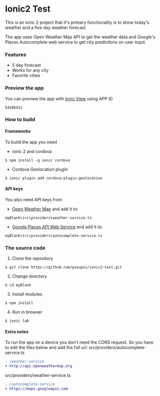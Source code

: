 # Ionic2 Test

This is an ionic 2 project that it's primary functionality is to show today's weather and a five day weather forecast.

The app uses Open Weather Map API to get the weather data and Google's Places Autocomplete web service to get city predictions on user input.

### Features
* 5 day forecast
* Works for any city
* Favorite cities

### Preview the app
You can preview the app with [Ionic View](http://view.ionic.io/) using APP ID
```
54106411
```

### How to build
#### Frameworks
To build the app you need
* ionic 2 and cordova
```
$ npm install -g ionic cordova
```
* Cordova Geolocation plugin
```
$ ionic plugin add cordova-plugin-geolocation
```
#### API keys
You also need API keys from
* [Open Weather Map](http://openweathermap.org) and add it to:
```
myBlank\src\providers\weather-service.ts
```
* [Google Places API Web Service](https://developers.google.com/places/web-service/autocomplete) and add it to:
```
myBlank\src\providers\autocomplete-service.ts
```
### The source code
1. Clone the repository
```
$ git clone https://github.com/pzoupis/ionic2-test.git
```
2. Change directory
```
$ cd myBlank
```
3. Install modules
```
$ npm install
```
4. Run in browser
```
$ ionic lab
```

#### Extra notes
To run the app on a device you don't need the CORS request. So you have to edit the files below and add the full url:
src/providers/autocomplete-service.ts
```diff
- /weather-service
+ http://api.openweathermap.org
```
src/providers/weather-service.ts
```diff
- /autocomplete-service
+ https://maps.googleapis.com
```
